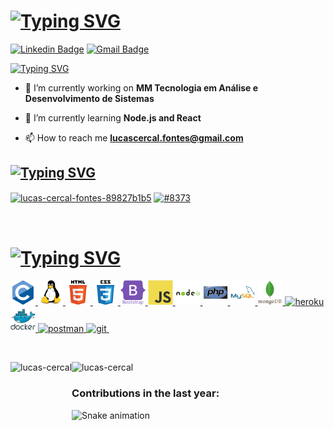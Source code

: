 # [![Typing SVG](https://readme-typing-svg.herokuapp.com?font=Fira+Code&size=22&pause=1000&color=CCFFFF&width=436&lines=Hi+%F0%9F%91%8B%2C+I'm+Lucas)](https://git.io/typing-svg)

[![Linkedin Badge](https://img.shields.io/badge/-Lucas%20Cercal-539BF5?style=flat-square&logo=Linkedin&logoColor=white&link=https://https://www.linkedin.com/in/lucas-cercal-fontes-89827b1b5/)](https://www.linkedin.com/in/lucas-cercal-fontes-89827b1b5/) 
[![Gmail Badge](https://img.shields.io/badge/-lucascercal.fontes@gmail.com-D64B3E?style=flat-square&logo=Gmail&logoColor=white&link=mailto:lucascercal.fontes@gmail.com)](mailto:lucascercal.fontes@gmail.com)

[![Typing SVG](https://readme-typing-svg.herokuapp.com?font=Fira+Code&size=22&pause=1000&color=CCFFFF&lines=Software+Developer)](https://git.io/typing-svg)

- 🔭 I’m currently working on **MM Tecnologia em Análise e Desenvolvimento de Sistemas**

- 🌱 I’m currently learning **Node.js and React**

- 📫 How to reach me **lucascercal.fontes@gmail.com**

## [![Typing SVG](https://readme-typing-svg.herokuapp.com?font=Fira+Code&size=22&pause=1000&color=CCFFFF&width=436&lines=Connect+with+me)](https://git.io/typing-svg)
<p align="left">
<a href="https://linkedin.com/in/lucas-cercal-fontes-89827b1b5" target="blank"><img align="center" src="https://raw.githubusercontent.com/rahuldkjain/github-profile-readme-generator/master/src/images/icons/Social/linked-in-alt.svg" alt="lucas-cercal-fontes-89827b1b5" height="30" width="40" /></a>
<a href="https://discord.gg/#8373" target="blank"><img align="center" src="https://raw.githubusercontent.com/rahuldkjain/github-profile-readme-generator/master/src/images/icons/Social/discord.svg" alt="#8373" height="30" width="40" /></a>
</p><br>

# [![Typing SVG](https://readme-typing-svg.herokuapp.com?font=Fira+Code&size=22&pause=1000&color=CCFFFF&width=436&lines=Languages+and+Tools)](https://git.io/typing-svg)

<p align="left"> 
<a href="https://www.cprogramming.com/" target="_blank" rel="noreferrer"> <img src="https://raw.githubusercontent.com/devicons/devicon/master/icons/c/c-original.svg" alt="c" width="40" height="40"/> </a> <a href="https://www.linux.org/" target="_blank" rel="noreferrer"> <img src="https://raw.githubusercontent.com/devicons/devicon/master/icons/linux/linux-original.svg" alt="linux" width="40" height="40"/> </a><a href="https://www.w3.org/html/" target="_blank" rel="noreferrer"> <img src="https://raw.githubusercontent.com/devicons/devicon/master/icons/html5/html5-original-wordmark.svg" alt="html5" width="40" height="40"/> </a> <a href="https://www.w3schools.com/css/" target="_blank" rel="noreferrer"> <img src="https://raw.githubusercontent.com/devicons/devicon/master/icons/css3/css3-original-wordmark.svg" alt="css3" width="40" height="40"/> </a> <a href="https://getbootstrap.com" target="_blank" rel="noreferrer"> <img src="https://raw.githubusercontent.com/devicons/devicon/master/icons/bootstrap/bootstrap-plain-wordmark.svg" alt="bootstrap" width="40" height="40"/> </a> <a href="https://developer.mozilla.org/en-US/docs/Web/JavaScript" target="_blank" rel="noreferrer"> <img src="https://raw.githubusercontent.com/devicons/devicon/master/icons/javascript/javascript-original.svg" alt="javascript" width="40" height="40"/> </a> <a href="https://nodejs.org" target="_blank" rel="noreferrer"> <img src="https://raw.githubusercontent.com/devicons/devicon/master/icons/nodejs/nodejs-original-wordmark.svg" alt="nodejs" width="40" height="40"/> </a> <a href="https://www.php.net" target="_blank" rel="noreferrer"> <img src="https://raw.githubusercontent.com/devicons/devicon/master/icons/php/php-original.svg" alt="php" width="40" height="40"/> </a> <a href="https://www.mysql.com/" target="_blank" rel="noreferrer"> <img src="https://raw.githubusercontent.com/devicons/devicon/master/icons/mysql/mysql-original-wordmark.svg" alt="mysql" width="40" height="40"/> </a> <a href="https://www.mongodb.com/" target="_blank" rel="noreferrer"> <img src="https://raw.githubusercontent.com/devicons/devicon/master/icons/mongodb/mongodb-original-wordmark.svg" alt="mongodb" width="40" height="40"/> </a> <a href="https://heroku.com" target="_blank" rel="noreferrer"> <img src="https://www.vectorlogo.zone/logos/heroku/heroku-icon.svg" alt="heroku" width="40" height="40"/> </a> <a href="https://www.docker.com/" target="_blank" rel="noreferrer"> <img src="https://raw.githubusercontent.com/devicons/devicon/master/icons/docker/docker-original-wordmark.svg" alt="docker" width="40" height="40"/> </a> <a href="https://postman.com" target="_blank" rel="noreferrer"> <img src="https://www.vectorlogo.zone/logos/getpostman/getpostman-icon.svg" alt="postman" width="40" height="40"/> </a> <a href="https://git-scm.com/" target="_blank" rel="noreferrer"> <img src="https://www.vectorlogo.zone/logos/git-scm/git-scm-icon.svg" alt="git" width="40" height="40"/> </a> &nbsp;</p><br/>

<p><img align="left" height="170" src="https://github-readme-stats.vercel.app/api/top-langs?username=lucas-cercal&show_icons=true&locale=en&layout=compact&theme=dracula" alt="lucas-cercal"/> <img height="170" src="https://github-readme-stats.vercel.app/api?username=lucas-cercal&show_icons=true&locale=en&theme=dracula" alt="lucas-cercal" /></p>

<h3 align="left">Contributions in the last year:</h3>

![Snake animation](https://github.com/lucas-cercal/lucas-cercal/blob/output/github-contribution-grid-snake.svg)
